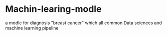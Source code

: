 # Machin-learing-modle
a modle for diagnosis "breast cancer" which all common Data sciences and machine learning pipeline 
